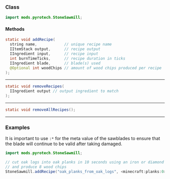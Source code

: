 
### Class

```java
import mods.pyrotech.StoneSawmill;
```

#### Methods

```java
static void addRecipe(
  string name,            // unique recipe name
  IItemStack output,      // recipe output
  IIngredient input,      // recipe input
  int burnTimeTicks,      // recipe duration in ticks
  IIngredient blade,      // blade(s) used
  @Optional int woodChips // amount of wood chips produced per recipe
);
```


---


```java
static void removeRecipes(
  IIngredient output // output ingredient to match
);
```


---


```java
static void removeAllRecipes();
```


---


### Examples

It is important to use `:*` for the meta value of the sawblades to ensure that the blade will continue to be valid after taking damaged.

```java
import mods.pyrotech.StoneSawmill;

// cut oak logs into oak planks in 10 seconds using an iron or diamond sawblade
// and produce 8 wood chips
StoneSawmill.addRecipe("oak_planks_from_oak_logs", <minecraft:planks:0>, <minecraft:log:0>, 200, <pyrotech:sawmill_blade_iron:*>.or(<pyrotech:sawmill_blade_diamond:*>), 8);
```
